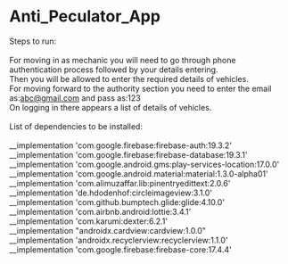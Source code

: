 # Anti_Peculator_App<br/>
Steps to run:<br/><br/>
For moving in as mechanic you will need to go through phone authentication process followed by your details entering.<br/>
Then you will be allowed to enter the required details of vehicles.<br/>
For moving forward to the authority section you need to enter the email as:abc@gmail.com
and pass as:123<br/>
On logging in there appears a list of details of vehicles.<br/><br/>
List of dependencies to be installed:<br/><br/>
 __implementation 'com.google.firebase:firebase-auth:19.3.2'<br/>
 __implementation 'com.google.firebase:firebase-database:19.3.1'<br/>
 __implementation 'com.google.android.gms:play-services-location:17.0.0'<br/>
 __implementation 'com.google.android.material:material:1.3.0-alpha01'<br/>
 __implementation 'com.alimuzaffar.lib:pinentryedittext:2.0.6'<br/>
 __implementation 'de.hdodenhof:circleimageview:3.1.0'<br/>
 __implementation 'com.github.bumptech.glide:glide:4.10.0'<br/>
 __implementation 'com.airbnb.android:lottie:3.4.1'<br/>
 __implementation 'com.karumi:dexter:6.2.1'<br/>
 __implementation "androidx.cardview:cardview:1.0.0"<br/>
 __implementation 'androidx.recyclerview:recyclerview:1.1.0'<br/>
 __implementation 'com.google.firebase:firebase-core:17.4.4'<br/>
